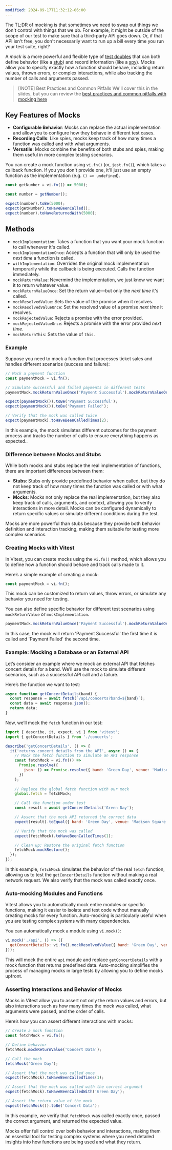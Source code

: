 ```yaml
---
modified: 2024-09-17T11:32:12-06:00
---
```


The TL;DR of mocking is that sometimes we need to swap out things we don't control with things that we _do_. For example, it might be outside of the scope of our test to make sure that a third-party API goes down. Or, if that API isn't free, you don't necessarily want to run up a bill every time you run your test suite, right?

A _mock_ is a more powerful and flexible type of [test doubles](test-doubles.md) that can both define behavior (like a [stub](stubs.md)) and record information (like a [spy](spies.md)). Mocks allow you to specify exactly how a function should behave, including return values, thrown errors, or complex interactions, while also tracking the number of calls and arguments passed.

> [!NOTE] Best Practices and Common Pitfalls
> We'll cover this in the slides, but you can review the [best practices and common pitfalls with mocking here](mocking-best-practices.md)

## Key Features of Mocks

- **Configurable Behavior**: Mocks can replace the actual implementation and allow you to configure how they behave in different test cases.
- **Recording Calls**: Like spies, mocks keep track of how many times a function was called and with what arguments.
- **Versatile**: Mocks combine the benefits of both stubs and spies, making them useful in more complex testing scenarios.

You can create a mock function using `vi.fn()` (or, `jest.fn()`), which takes a callback function. If you you don't provide one, it'll just use an empty function as the implementation (e.g. `() => undefined`).

```ts
const getNumber = vi.fn(() => 5000);

const number = getNumber();

expect(number).toBe(5000);
expect(getNumber).toHaveBeenCalled();
expect(number).toHaveReturnedWith(5000);
```

## Methods

- `mockImplementation`: Takes a function that you want your mock function to call whenever it's called.
- `mockImplementationOnce`: Accepts a function that will only be used the _next time_ a function is called.
- `withImplementation`: Overrides the original mock implementation temporarily while the callback is being executed. Calls the function immediately.
- `mockReturnValue`: Nevermind the implementation, we just know we want it to return whatever value.
- `mockReturnValueOnce`: Set the return value—but only the _next time_ it's called.
- `mockResolvedValue`: Sets the value of the promise when it resolves.
- `mockResolvedValueOnce`: Set the resolved value of a promise _next time_ it resolves.
- `mockRejectedValue`: Rejects a promise with the error provided.
- `mockRejectedValueOnce`: Rejects a promise with the error provided _next time_.
- `mockReturnThis`: Sets the value of `this`.

### Example

Suppose you need to mock a function that processes ticket sales and handles different scenarios (success and failure):

```js
// Mock a payment function
const paymentMock = vi.fn();

// Simulate successful and failed payments in different tests
paymentMock.mockReturnValueOnce('Payment Successful').mockReturnValueOnce('Payment Failed');

expect(paymentMock()).toBe('Payment Successful');
expect(paymentMock()).toBe('Payment Failed');

// Verify that the mock was called twice
expect(paymentMock).toHaveBeenCalledTimes(2);
```

In this example, the mock simulates different outcomes for the payment process and tracks the number of calls to ensure everything happens as expected..

### Difference between Mocks and Stubs

While both mocks and stubs replace the real implementation of functions, there are important differences between them:

- **Stubs**: Stubs only provide predefined behavior when called, but they do not keep track of how many times the function was called or with what arguments.
- **Mocks**: Mocks not only replace the real implementation, but they also keep track of calls, arguments, and context, allowing you to verify interactions in more detail. Mocks can be configured dynamically to return specific values or simulate different conditions during the test.

Mocks are more powerful than stubs because they provide both behavior definition and interaction tracking, making them suitable for testing more complex scenarios.

### Creating Mocks with Vitest

In Vitest, you can create mocks using the `vi.fn()` method, which allows you to define how a function should behave and track calls made to it.

Here’s a simple example of creating a mock:

```js
const paymentMock = vi.fn();
```

This mock can be customized to return values, throw errors, or simulate any behavior you need for testing.

You can also define specific behavior for different test scenarios using `mockReturnValue` or `mockImplementation`.

```js
paymentMock.mockReturnValueOnce('Payment Successful').mockReturnValueOnce('Payment Failed');
```

In this case, the mock will return 'Payment Successful' the first time it is called and 'Payment Failed' the second time.

### Example: Mocking a Database or an External API

Let’s consider an example where we mock an external API that fetches concert details for a band. We’ll use the mock to simulate different scenarios, such as a successful API call and a failure.

Here’s the function we want to test:

```js
async function getConcertDetails(band) {
  const response = await fetch(`/api/concerts?band=${band}`);
  const data = await response.json();
  return data;
}
```

Now, we’ll mock the `fetch` function in our test:

```js
import { describe, it, expect, vi } from 'vitest';
import { getConcertDetails } from './concerts';

describe('getConcertDetails', () => {
  it('returns concert details from the API', async () => {
    // Mock the fetch function to simulate an API response
    const fetchMock = vi.fn(() =>
      Promise.resolve({
        json: () => Promise.resolve({ band: 'Green Day', venue: 'Madison Square Garden' })
      })
    );
    
    // Replace the global fetch function with our mock
    global.fetch = fetchMock;

    // Call the function under test
    const result = await getConcertDetails('Green Day');

    // Assert that the mock API returned the correct data
    expect(result).toEqual({ band: 'Green Day', venue: 'Madison Square Garden' });

    // Verify that the mock was called
    expect(fetchMock).toHaveBeenCalledTimes(1);

    // Clean up: Restore the original fetch function
    fetchMock.mockRestore();
  });
});
```

In this example, `fetchMock` simulates the behavior of the real `fetch` function, allowing us to test the `getConcertDetails` function without making a real network request. We also verify that the mock was called exactly once.

### Auto-mocking Modules and Functions

Vitest allows you to automatically mock entire modules or specific functions, making it easier to isolate and test code without manually creating mocks for every function. Auto-mocking is particularly useful when you are testing complex systems with many dependencies.

You can automatically mock a module using `vi.mock()`:

```js
vi.mock('./api', () => ({
  getConcertDetails: vi.fn().mockResolvedValue({ band: 'Green Day', venue: 'Madison Square Garden' })
}));
```

This will mock the entire `api` module and replace `getConcertDetails` with a mock function that returns predefined data. Auto-mocking simplifies the process of managing mocks in large tests by allowing you to define mocks upfront.

### Asserting Interactions and Behavior of Mocks

Mocks in Vitest allow you to assert not only the return values and errors, but also interactions such as how many times the mock was called, what arguments were passed, and the order of calls.

Here’s how you can assert different interactions with mocks:

```js
// Create a mock function
const fetchMock = vi.fn();

// Define behavior
fetchMock.mockReturnValue('Concert Data');

// Call the mock
fetchMock('Green Day');

// Assert that the mock was called once
expect(fetchMock).toHaveBeenCalledTimes(1);

// Assert that the mock was called with the correct argument
expect(fetchMock).toHaveBeenCalledWith('Green Day');

// Assert the return value of the mock
expect(fetchMock()).toBe('Concert Data');
```

In this example, we verify that `fetchMock` was called exactly once, passed the correct argument, and returned the expected value.

Mocks offer full control over both behavior and interactions, making them an essential tool for testing complex systems where you need detailed insights into how functions are being used and what they return.
